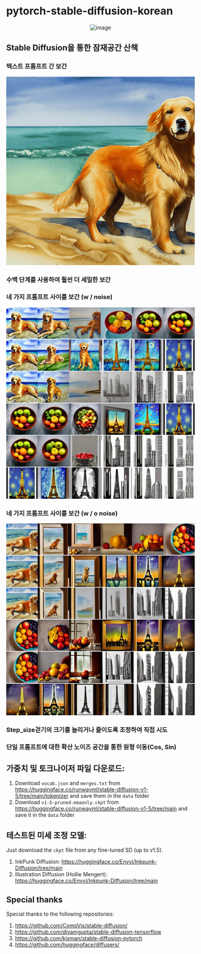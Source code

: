 # pytorch-stable-diffusion-korean

<p align="center"><img src="https://github.com/ugiugi0823/pytorch-stable-diffusion-korean/assets/106899647/9c2a95e2-6bbe-4001-bd67-1f997d5d8d15" alt="image"></p>










## Stable Diffusion을 통한 잠재공간 산책

### 텍스트 프롬프트 간 보간
<p align="center">
  <img src="./sd/src/P1.gif" alt="P1">
</p>


### 수백 단계를 사용하여 훨씬 더 세밀한 보간

### 네 가지 프롬프트 사이를 보간 (w / noise)
<p align="center">
  <img src="./sd/src/P3.jpg" alt="P3">
</p>

### 네 가지 프롬프트 사이를 보간 (w / o noise)
<p align="center">
  <img src="./sd/src/P4.jpg" alt="P4">
</p>

### Step_size걷기의 크기를 늘리거나 줄이도록 조정하여 직접 시도



###  단일 프롬프트에 대한 확산 노이즈 공간을 통한 원형 이동(Cos, Sin)





## 가중치 및 토크나이저 파일 다운로드:

1. Download `vocab.json` and `merges.txt` from https://huggingface.co/runwayml/stable-diffusion-v1-5/tree/main/tokenizer and save them in the `data` folder
2. Download `v1-5-pruned-emaonly.ckpt` from https://huggingface.co/runwayml/stable-diffusion-v1-5/tree/main and save it in the `data` folder

## 테스트된 미세 조정 모델:

Just download the `ckpt` file from any fine-tuned SD (up to v1.5).

1. InkPunk Diffusion: https://huggingface.co/Envvi/Inkpunk-Diffusion/tree/main
2. Illustration Diffusion (Hollie Mengert): https://huggingface.co/Envvi/Inkpunk-Diffusion/tree/main

## Special thanks

Special thanks to the following repositories:

1. https://github.com/CompVis/stable-diffusion/
1. https://github.com/divamgupta/stable-diffusion-tensorflow
1. https://github.com/kjsman/stable-diffusion-pytorch
1. https://github.com/huggingface/diffusers/

